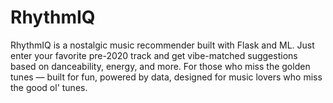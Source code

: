 # RhythmIQ
RhythmIQ is a nostalgic music recommender built with Flask and ML. Just enter your favorite pre-2020 track and get vibe-matched suggestions based on danceability, energy, and more. For those who miss the golden tunes — built for fun, powered by data, designed for music lovers who miss the good ol' tunes.
